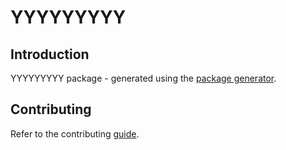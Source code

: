 # YYYYYYYYY

## Introduction

YYYYYYYYY package - generated using the [package generator](https://github.com/Capgemini/powerapps-project-template).

## Contributing

Refer to the contributing [guide](./CONTRIBUTING.md).
